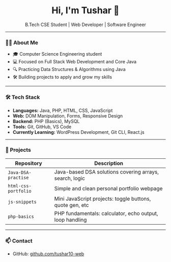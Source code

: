 <h1 align="center">Hi, I'm Tushar 👋</h1>

<p align="center">
  B.Tech CSE Student | Web Developer | Software Engineer
</p>

---

### 👨‍💻 About Me

- 🎓 Computer Science Engineering student  
- 💻 Focused on Full Stack Web Development and Core Java  
- 🔍 Practicing Data Structures & Algorithms using Java  
- 🛠️ Building projects to apply and grow my skills  

---

### 🛠️ Tech Stack

- **Languages:** Java, PHP, HTML, CSS, JavaScript  
- **Web:** DOM Manipulation, Forms, Responsive Design  
- **Backend:** PHP (Basics), MySQL  
- **Tools:** Git, GitHub, VS Code  
- **Currently Learning:** WordPress Development, Git CLI, React.js

---

### 📂 Projects

| Repository               | Description                                              |
|--------------------------|----------------------------------------------------------|
| `Java-DSA-practise`      | Java-based DSA solutions covering arrays, search, logic  |
| `html-css-portfolio`     | Simple and clean personal portfolio webpage              |
| `js-snippets`            | Mini JavaScript projects: toggle buttons, quote gen, etc |
| `php-basics`             | PHP fundamentals: calculator, echo output, loop handling |

---

### 📫 Contact

- GitHub: [github.com/tushar10-web](https://github.com/tushar10-web)

